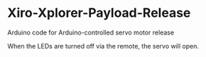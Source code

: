# Xiro-Xplorer-Payload-Release
Arduino code for Arduino-controlled servo motor release

When the LEDs are turned off via the remote, the servo will open.
